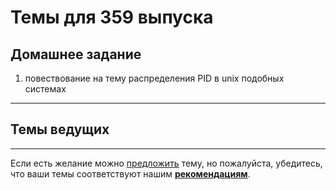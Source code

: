 # Темы для 359 выпуска

## Домашнее задание

1. повествование на тему распределения PID в unix подобных системах

---

## Темы ведущих



---

Если есть желание можно [предложить](themes_from_listeners.md) тему, но пожалуйста, убедитесь, что ваши темы соответствуют нашим **[рекомендациям](Recommendations_for_the_proposed_topics.md)**.
